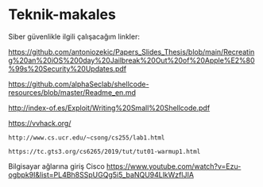 # Teknik-makales

Siber güvenlikle ilgili çalışacağım linkler:

https://github.com/antoniozekic/Papers_Slides_Thesis/blob/main/Recreating%20an%20iOS%200day%20Jailbreak%20Out%20of%20Apple%E2%80%99s%20Security%20Updates.pdf

https://github.com/alphaSeclab/shellcode-resources/blob/master/Readme_en.md

http://index-of.es/Exploit/Writing%20Small%20Shellcode.pdf

https://vvhack.org/

    http://www.cs.ucr.edu/~csong/cs255/lab1.html

    https://tc.gts3.org/cs6265/2019/tut/tut01-warmup1.html
    
 Bilgisayar ağlarına giriş Cisco
https://www.youtube.com/watch?v=Ezu-ogbpk9I&list=PL4Bh8SSpUGQg5i5_baNQU94LlkWzflJIA
